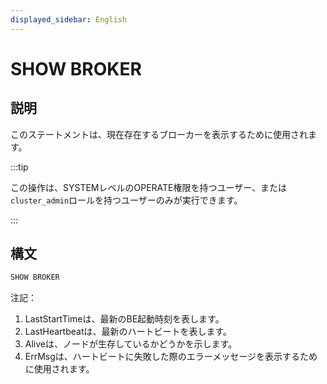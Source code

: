```yaml
---
displayed_sidebar: English
---
```


# SHOW BROKER

## 説明

このステートメントは、現在存在するブローカーを表示するために使用されます。

:::tip

この操作は、SYSTEMレベルのOPERATE権限を持つユーザー、または`cluster_admin`ロールを持つユーザーのみが実行できます。

:::

## 構文

```sql
SHOW BROKER
```

注記：

1. LastStartTimeは、最新のBE起動時刻を表します。
2. LastHeartbeatは、最新のハートビートを表します。
3. Aliveは、ノードが生存しているかどうかを示します。
4. ErrMsgは、ハートビートに失敗した際のエラーメッセージを表示するために使用されます。
